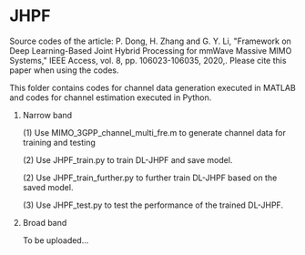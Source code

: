 # JHPF
Source codes of the article: P. Dong, H. Zhang and G. Y. Li, "Framework on Deep Learning-Based Joint Hybrid Processing for mmWave Massive MIMO Systems," IEEE Access, vol. 8, pp. 106023-106035, 2020,. Please cite this paper when using the codes.

This folder contains codes for channel data generation executed in MATLAB and codes for channel estimation executed in Python.

1. Narrow band

   (1) Use MIMO_3GPP_channel_multi_fre.m to generate channel data for training and testing
   
   (2) Use JHPF_train.py to train DL-JHPF and save model.
   
   (2) Use JHPF_train_further.py to further train DL-JHPF based on the saved model.
   
   (3) Use JHPF_test.py to test the performance of the trained DL-JHPF.
   
2. Broad band

   To be uploaded...
